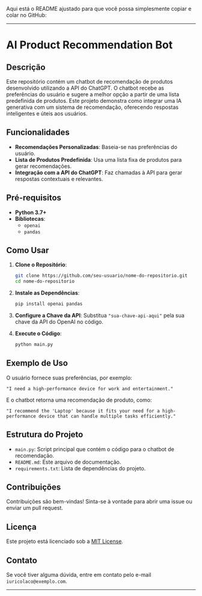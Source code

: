 Aqui está o README ajustado para que você possa simplesmente copiar e colar no GitHub:

---

# **AI Product Recommendation Bot**

## **Descrição**

Este repositório contém um chatbot de recomendação de produtos desenvolvido utilizando a API do ChatGPT. O chatbot recebe as preferências do usuário e sugere a melhor opção a partir de uma lista predefinida de produtos. Este projeto demonstra como integrar uma IA generativa com um sistema de recomendação, oferecendo respostas inteligentes e úteis aos usuários.

## **Funcionalidades**

- **Recomendações Personalizadas**: Baseia-se nas preferências do usuário.
- **Lista de Produtos Predefinida**: Usa uma lista fixa de produtos para gerar recomendações.
- **Integração com a API do ChatGPT**: Faz chamadas à API para gerar respostas contextuais e relevantes.

## **Pré-requisitos**

- **Python 3.7+**
- **Bibliotecas**:
  - `openai`
  - `pandas`

## **Como Usar**

1. **Clone o Repositório**:
   ```bash
   git clone https://github.com/seu-usuario/nome-do-repositorio.git
   cd nome-do-repositorio
   ```

2. **Instale as Dependências**:
   ```bash
   pip install openai pandas
   ```

3. **Configure a Chave da API**:
   Substitua `"sua-chave-api-aqui"` pela sua chave da API do OpenAI no código.

4. **Execute o Código**:
   ```bash
   python main.py
   ```

## **Exemplo de Uso**

O usuário fornece suas preferências, por exemplo:

```plaintext
"I need a high-performance device for work and entertainment."
```

E o chatbot retorna uma recomendação de produto, como:

```plaintext
"I recommend the 'Laptop' because it fits your need for a high-performance device that can handle multiple tasks efficiently."
```

## **Estrutura do Projeto**

- `main.py`: Script principal que contém o código para o chatbot de recomendação.
- `README.md`: Este arquivo de documentação.
- `requirements.txt`: Lista de dependências do projeto.

## **Contribuições**

Contribuições são bem-vindas! Sinta-se à vontade para abrir uma issue ou enviar um pull request.

## **Licença**

Este projeto está licenciado sob a [MIT License](LICENSE).

## **Contato**

Se você tiver alguma dúvida, entre em contato pelo e-mail `iuricolaco@exemplo.com`.

---
